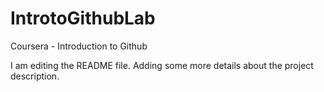 # IntrotoGithubLab
Coursera - Introduction to Github

I am editing the README file. Adding some more details about the project description.

